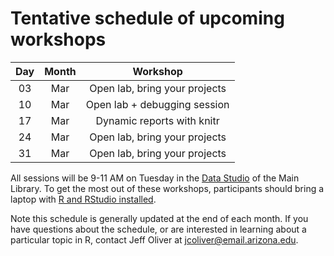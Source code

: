# Tentative schedule of upcoming workshops

| Day | Month | Workshop                          |
|:---:|:-----:|:---------------------------------:|
| 03  | Mar   | Open lab, bring your projects     |
| 10  | Mar   | Open lab + debugging session      |
| 17  | Mar   | Dynamic reports with knitr        |
| 24  | Mar   | Open lab, bring your projects     |
| 31  | Mar   | Open lab, bring your projects     |

All sessions will be 9-11 AM on Tuesday in the [Data Studio](https://new.library.arizona.edu/visit/spaces/data-studio) of the Main Library. To get the most out of these workshops, participants should bring a laptop with [R and RStudio installed](https://jcoliver.github.io/learn-r/000-setup-instructions.html).

Note this schedule is generally updated at the end of each month. If you have questions about the schedule, or are interested in learning about a particular topic in R, contact Jeff Oliver at [jcoliver@email.arizona.edu](mailto:jcoliver@email.arizona.edu?subject=R%20workshop%20inquiry).
